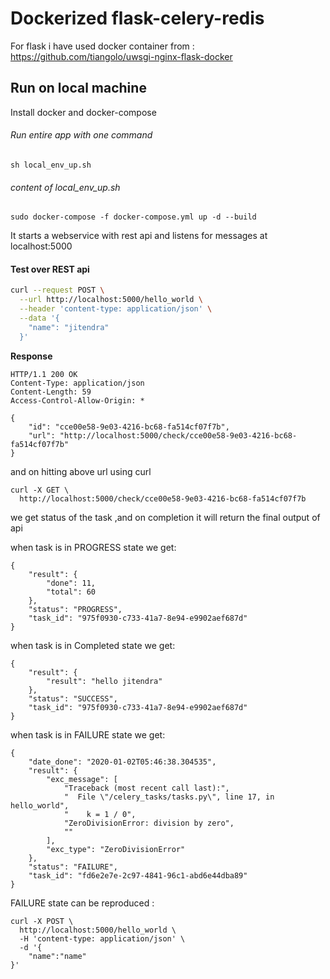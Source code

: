 # Dockerized flask-celery-redis 

For flask i have used docker container from :
https://github.com/tiangolo/uwsgi-nginx-flask-docker

## Run on local machine
Install docker and docker-compose
###### Run entire app with one command 
```
sh local_env_up.sh
```
###### content of local_env_up.sh
```
sudo docker-compose -f docker-compose.yml up -d --build
```

It starts a webservice with rest api and listens for messages at localhost:5000

#### Test over REST api

```bash
curl --request POST \
  --url http://localhost:5000/hello_world \
  --header 'content-type: application/json' \
  --data '{
    "name": "jitendra"
  }'
```
**Response**
```http
HTTP/1.1 200 OK
Content-Type: application/json
Content-Length: 59
Access-Control-Allow-Origin: *

{
    "id": "cce00e58-9e03-4216-bc68-fa514cf07f7b",
    "url": "http://localhost:5000/check/cce00e58-9e03-4216-bc68-fa514cf07f7b"
}
```
and on hitting above url using curl
```
curl -X GET \
  http://localhost:5000/check/cce00e58-9e03-4216-bc68-fa514cf07f7b 

```
we get status of the task ,and on completion it will return the final output of api

when task is in PROGRESS state we get:
```
{
    "result": {
        "done": 11,
        "total": 60
    },
    "status": "PROGRESS",
    "task_id": "975f0930-c733-41a7-8e94-e9902aef687d"
}
```
when task is in Completed state we get:
```
{
    "result": {
        "result": "hello jitendra"
    },
    "status": "SUCCESS",
    "task_id": "975f0930-c733-41a7-8e94-e9902aef687d"
}
```

when task is in FAILURE state we get:
```
{
    "date_done": "2020-01-02T05:46:38.304535",
    "result": {
        "exc_message": [
            "Traceback (most recent call last):",
            "  File \"/celery_tasks/tasks.py\", line 17, in hello_world",
            "    k = 1 / 0",
            "ZeroDivisionError: division by zero",
            ""
        ],
        "exc_type": "ZeroDivisionError"
    },
    "status": "FAILURE",
    "task_id": "fd6e2e7e-2c97-4841-96c1-abd6e44dba89"
}
```
FAILURE state can be reproduced :
```
curl -X POST \
  http://localhost:5000/hello_world \
  -H 'content-type: application/json' \
  -d '{
	"name":"name"	
}'
```
